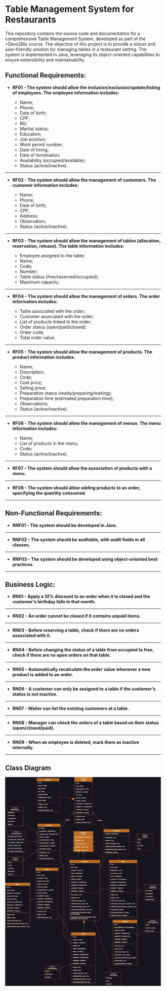 # Table Management System for Restaurants

This repository contains the source code and documentation for a comprehensive Table Management System, developed as
part of the +Devs2Blu course. The objective of this project is to provide a robust and user-friendly solution for
managing tables in a restaurant setting. The system is implemented in Java, leveraging its object-oriented capabilities
to ensure extensibility and maintainability.

## Functional Requirements:

- **RF01 - The system should allow the inclusion/exclusion/update/listing of employees. The employee information includes:**

    - Name;
    - Phone;
    - Date of birth;
    - CPF;
    - RG;
    - Marital status;
    - Education;
    - Job position;
    - Work permit number;
    - Date of hiring;
    - Date of termination;
    - Availability (occupied/available);
    - Status (active/inactive).
---

- **RF02 - The system should allow the management of customers. The customer information includes:**

    - Name;
    - Phone;
    - Date of birth;
    - CPF;
    - Address;
    - Observation;
    - Status (active/inactive).
---

- **RF03 - The system should allow the management of tables (allocation, reservation, release). The table information includes:**

    - Employee assigned to the table;
    - Name;
    - Code;
    - Number;
    - Table status (free/reserved/occupied);
    - Maximum capacity.
---

- **RF04 - The system should allow the management of orders. The order information includes:**

    - Table associated with the order;
    - Customer associated with the order;
    - List of products linked to the order;
    - Order status (open/paid/closed);
    - Order code;
    - Total order value.
---

- **RF05 - The system should allow the management of products. The product information includes:**

    - Name;
    - Description;
    - Code;
    - Cost price;
    - Selling price;
    - Preparation status (ready/preparing/waiting);
    - Preparation time (estimated preparation time);
    - Observations;
    - Status (active/inactive).
---

- **RF06 - The system should allow the management of menus. The menu information includes:**

    - Name;
    - List of products in the menu;
    - Code;
    - Status (active/inactive).
---

- **RF07 - The system should allow the association of products with a menu.**
---
- **RF08 - The system should allow adding products to an order, specifying the quantity consumed.**
---

## Non-Functional Requirements:
- **RNF01 - The system should be developed in Java.**
---
- **RNF02 - The system should be auditable, with audit fields in all classes.**
---
- **RNF03 - The system should be developed using object-oriented best practices.**
---

## Business Logic:
- **RN01 - Apply a 10% discount to an order when it is closed and the customer's birthday falls in that month.**
---
- **RN02 - An order cannot be closed if it contains unpaid items.**
---
- **RN03 - Before reserving a table, check if there are no orders associated with it.**
---
- **RN04 - Before changing the status of a table from occupied to free, check if there are no open orders on that table.**
---
- **RN05 - Automatically recalculate the order value whenever a new product is added to an order.**
---
- **RN06 - A customer can only be assigned to a table if the customer's status is not inactive.**
---
- **RN07 - Waiter can list the existing customers at a table.**
---
- **RN08 - Manager can check the orders of a table based on their status (open/closed/paid).**
---
- **RN09 - When an employee is deleted, mark them as inactive internally.**
---

## Class Diagram
![Diagrama de classe](docs/Ravin.drawio.png)